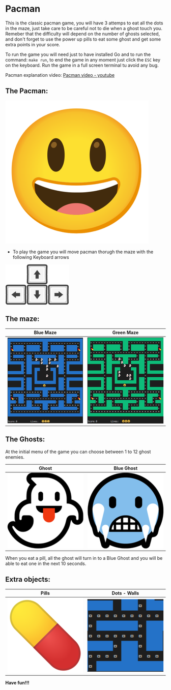 # Pacman

This is the classic pacman game, you will have 3 attemps to eat all the dots in the maze, just take care to be careful not to die when a ghost touch you. Remeber that the difficulty will depend on the number of ghosts selected,  and don't  forget to use the power up pills to eat some ghost and get some extra  points in your score.

To run the game you will need just to have installed Go and to run the command: `make run`, to end the game in any moment just click the `ESC` key on the keyboard. Run the game in a full screen terminal tu avoid any bug.

Pacman explanation video: [Pacman video - youtube](https://youtu.be/oachlGoEhhw)

## The Pacman:


<img src="Images/Pacman.png" alt="Pacman" style="width:450px;"/>

* To play the game you will move pacman thorugh the maze with the following Keyboard arrows

<img src="Images/Arrows.png" alt="Keyboard Arrows" style="width:200px;"/>

## The maze:

|Blue Maze 	|Green Maze	|
|-----------|-----------|
<img src="Images/Maze_Azul.png" alt="Blue Maze" style="width:400px;"/> | <img src="Images/Maze_Verde.png" alt="Green Maze" style="width:400px;"/>


## The Ghosts:

At the initial menu of the game you can choose between 1 to 12 ghost enemies.

|Ghost 		|Blue Ghost	|
|-----------|-----------|
<img src="Images/Ghost.png" alt="Ghost" style="width:400px;"/>|<img src="Images/Ghost_blue.png" alt="Ghost Blue" style="width:400px;"/>


When you eat a pill, all the ghost will turn in to a Blue Ghost and you will be able to eat one in the next 10 seconds.

## Extra objects:

|Pills		| Dots - Walls|
|-----------|-----------|
|<img src="Images/Pill.png" alt="Pill" style="width:300px;"/>|<img src="Images/Wall and dots.PNG" alt="Pill" style="width:300px;"/>
	
	
**Have fun!!!**
